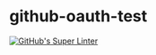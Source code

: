 # github-oauth-test

[![GitHub's Super Linter](https://github.com/Aidan-Lalonde-Novales/github-oauth-test/workflows/GitHub's%20Super%20Linter/badge.svg)](https://github.com/Aidan-Lalonde-Novales/github-oauth-test/actions)
